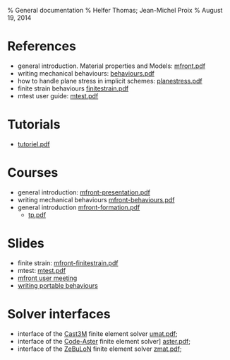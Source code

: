 % General documentation 
% Helfer Thomas; Jean-Michel Proix
% August 19, 2014

# References

- general introduction. Material properties and Models: [mfront.pdf](documents/mfront/mfront.pdf)
- writing mechanical behaviours: [behaviours.pdf](documents/mfront/behaviours.pdf)
- how to handle plane stress in implicit schemes: [planestress.pdf](documents/mfront/planestress.pdf)
- finite strain behaviours [finitestrain.pdf](documents/mfront/finitestrain.pdf)
- mtest user guide: [mtest.pdf](documents/mtest/mtest.pdf)

# Tutorials

- [tutoriel.pdf](documents/tutoriel/tutoriel.pdf)

# Courses

- general introduction: [mfront-presentation.pdf](documents/mfront-presentation/mfront-presentation.pdf)
- writing mechanical behaviours [mfront-behaviours.pdf](documents/mfront-behaviours/mfront-behaviours.pdf)
- general introduction [mfront-formation.pdf](documents/mfront-formation/mfront-formation.pdf)
    - [tp.pdf](documents/tp/tp.pdf)

# Slides

- finite strain: [mfront-finitestrain.pdf](documents/mfront-finitestrain/mfront-finitestrain.pdf)
- mtest: [mtest.pdf](documents/mtest-presentation/mtest-presentation.pdf)
- [mfront user meeting](documents/mfront-user-meeting/mfront.html)
- [writing portable behaviours](documents/portable-behaviour/portability.html)

# Solver interfaces

- interface of the [Cast3M]() finite element solver [umat.pdf](documents/mfront/umat.pdf);
- interface of the [Code-Aster]() finite element solver] [aster.pdf](documents/mfront/aster.pdf);
- interface of the [ZeBuLoN]() finite element solver [zmat.pdf](documents/mfront/aster.pdf);
